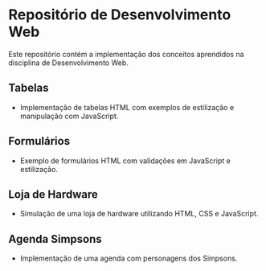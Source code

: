 # Repositório de Desenvolvimento Web

Este repositório contém a implementação dos conceitos aprendidos na disciplina de Desenvolvimento Web.

## Tabelas
- Implementação de tabelas HTML com exemplos de estilização e manipulação com JavaScript.

## Formulários
- Exemplo de formulários HTML com validações em JavaScript e estilização.

## Loja de Hardware
- Simulação de uma loja de hardware utilizando HTML, CSS e JavaScript.

## Agenda Simpsons
- Implementação de uma agenda com personagens dos Simpsons.
